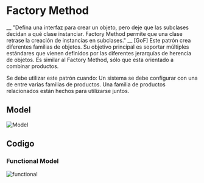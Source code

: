 # Factory Method


__ "Defina una interfaz para crear un objeto, pero deje que las subclases decidan a qué clase instanciar. Factory Method permite que una clase retrase la creación de instancias en subclases." __ [GoF]
Este patrón crea diferentes familias de objetos. Su objetivo principal es soportar múltiples estándares que vienen definidos por las diferentes jerarquías de herencia de objetos. Es similar al Factory Method, sólo que esta orientado a combinar productos.

Se debe utilizar este patrón cuando:
Un sistema se debe configurar con una de entre varias familias de productos.
Una familia de productos relacionados están hechos para utilizarse juntos.

## Model
![Model](Factory_Method.png)

## Codigo

### Functional Model
  ![functional](exercise/java_model/functional.png)


